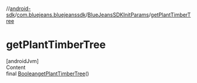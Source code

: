//[android-sdk](../../../index.md)/[com.bluejeans.bluejeanssdk](../index.md)/[BlueJeansSDKInitParams](index.md)/[getPlantTimberTree](get-plant-timber-tree.md)



# getPlantTimberTree  
[androidJvm]  
Content  
final [Boolean](https://developer.android.com/reference/kotlin/java/lang/Boolean.html)[getPlantTimberTree](get-plant-timber-tree.md)()  
  




